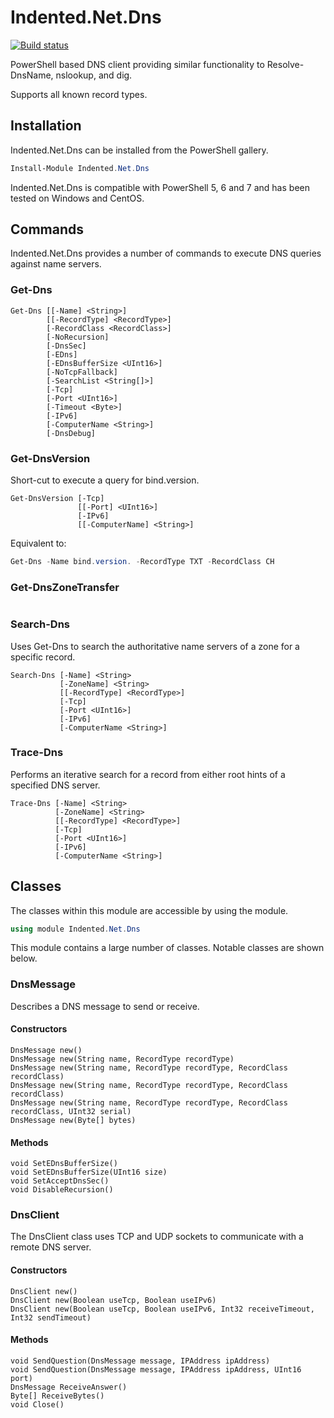 # Indented.Net.Dns

[![Build status](https://ci.appveyor.com/api/projects/status/9ux21qj5ehh3ihti?svg=true)](https://ci.appveyor.com/project/indented-automation/indented-net-dns)

PowerShell based DNS client providing similar functionality to Resolve-DnsName, nslookup, and dig.

Supports all known record types.

## Installation

Indented.Net.Dns can be installed from the PowerShell gallery.

```powershell
Install-Module Indented.Net.Dns
```

Indented.Net.Dns is compatible with PowerShell 5, 6 and 7 and has been tested on Windows and CentOS.

## Commands

Indented.Net.Dns provides a number of commands to execute DNS queries against name servers.

### Get-Dns

```plain
Get-Dns [[-Name] <String>]
        [[-RecordType] <RecordType>]
        [-RecordClass <RecordClass>]
        [-NoRecursion]
        [-DnsSec]
        [-EDns]
        [-EDnsBufferSize <UInt16>]
        [-NoTcpFallback]
        [-SearchList <String[]>]
        [-Tcp]
        [-Port <UInt16>]
        [-Timeout <Byte>]
        [-IPv6]
        [-ComputerName <String>]
        [-DnsDebug]
```

### Get-DnsVersion

Short-cut to execute a query for bind.version.

```plain
Get-DnsVersion [-Tcp]
               [[-Port] <UInt16>]
               [-IPv6]
               [[-ComputerName] <String>]
```

Equivalent to:

```powershell
Get-Dns -Name bind.version. -RecordType TXT -RecordClass CH
```

### Get-DnsZoneTransfer

```plain
```

### Search-Dns

Uses Get-Dns to search the authoritative name servers of a zone for a specific record.

```plain
Search-Dns [-Name] <String>
           [-ZoneName] <String>
           [[-RecordType] <RecordType>]
           [-Tcp]
           [-Port <UInt16>]
           [-IPv6]
           [-ComputerName <String>]
```

### Trace-Dns

Performs an iterative search for a record from either root hints of a specified DNS server.

```plain
Trace-Dns [-Name] <String>
          [-ZoneName] <String>
          [[-RecordType] <RecordType>]
          [-Tcp]
          [-Port <UInt16>]
          [-IPv6]
          [-ComputerName <String>]
```

## Classes

The classes within this module are accessible by using the module.

```powershell
using module Indented.Net.Dns
```

This module contains a large number of classes. Notable classes are shown below.

### DnsMessage

Describes a DNS message to send or receive.

#### Constructors

```plain
DnsMessage new()
DnsMessage new(String name, RecordType recordType)
DnsMessage new(String name, RecordType recordType, RecordClass recordClass)
DnsMessage new(String name, RecordType recordType, RecordClass recordClass)
DnsMessage new(String name, RecordType recordType, RecordClass recordClass, UInt32 serial)
DnsMessage new(Byte[] bytes)
```

#### Methods

```plain
void SetEDnsBufferSize()
void SetEDnsBufferSize(UInt16 size)
void SetAcceptDnsSec()
void DisableRecursion()
```

### DnsClient

The DnsClient class uses TCP and UDP sockets to communicate with a remote DNS server.

#### Constructors

```plain
DnsClient new()
DnsClient new(Boolean useTcp, Boolean useIPv6)
DnsClient new(Boolean useTcp, Boolean useIPv6, Int32 receiveTimeout, Int32 sendTimeout)
```

#### Methods

```plain
void SendQuestion(DnsMessage message, IPAddress ipAddress)
void SendQuestion(DnsMessage message, IPAddress ipAddress, UInt16 port)
DnsMessage ReceiveAnswer()
Byte[] ReceiveBytes()
void Close()
```
